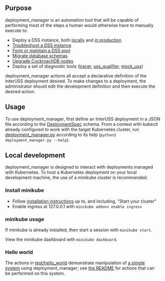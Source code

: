 ## Purpose

deployment_manager is an automation tool that will be capable of performing most of the steps a human would otherwise have to manually execute to:

* Deploy a DSS instance, both [locally](../../build/dev/standalone_instance.md) and [in production](../../build/README.md)
* [Troubleshoot a DSS instance](../../build/README.md)
* [Form or maintain a DSS pool](../../build/pooling.md)
* [Migrate database schemas](../../build/README.md#upgrading-database-schemas)
* [Upgrade CockroachDB nodes](https://www.cockroachlabs.com/docs/stable/upgrade-cockroach-version.html)
* Deploy a set of diagnostic tools ([tracer](../tracer), [uss_qualifier](../uss_qualifier), [mock_uss](../mock_uss))

deployment_manager actions all accept a declarative definition of the InterUSS deployment desired.  To make changes to a deployment, the administrator should edit the development definition and then execute the desired action.

## Usage

To use deployment_manager, first define an InterUSS deployment in a JSON file according to the [DeploymentSpec](deployments.py) schema.  From a context with kubectl already configured to work with the target Kubernetes cluster, run [deployment_manager.py](deployment_manager.py) according to its help (`python3 deployment_manager.py --help`).

## Local development

deployment_manager is designed to interact with deployments managed with Kubernetes.  To host a Kubernetes deployment on your local development machine, the use of a minikube cluster is recommended.

### Install minikube

* Follow [installation instructions](https://minikube.sigs.k8s.io/docs/start/) up to, and including, "Start your cluster"
* Enable ingress at 127.0.0.1 with `minikube addons enable ingress`

### minikube usage

If minikube is already installed, then start a session with `minikube start`.

View the minikube dashboard with `minikube dashboard`.

### Hello world

The actions in [test/hello_world](actions/text/hello_world.py) demonstrate manipulation of [a simple system](actions/test/README.md) using deployment_manager; see [the README](actions/test/README.md) for actions that can be performed on this system.

